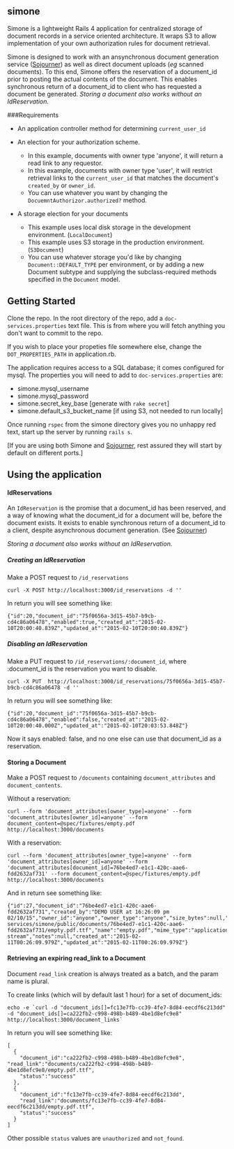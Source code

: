 ## simone

Simone is a lightweight Rails 4 application for centralized storage of document records in a service oriented architecture. It wraps S3 to allow implementation of your own authorization rules for document retrieval.

Simone is designed to work with an ansynchronous document generation service ([Sojourner](https://github.com/TheClimateCorporation/document-services/tree/master/sojourner)) as well as direct document uploads (_eg_ scanned documents). To this end, Simone offers the reservation of a document_id prior to posting the actual contents of the document. This enables synchronous return of a document_id to client who has requested a document be generated. *Storing a document also works without an IdReservation.*


###Requirements

* An application controller method for determining `current_user_id`

* An election for your authorization scheme.
  * In this example, documents with owner type 'anyone', it will return a read link to any requestor.
  * In this example, documents with owner type 'user', it will restrict retrieval links to the `current_user_id` that matches the document's `created_by` or `owner_id`.
  * You can use whatever you want by changing the `DocuemntAuthorizor.authorized?` method.

* A storage election for your documents
  * This example uses local disk storage in the development environment. (`LocalDocument`)
  * This example uses S3 storage in the production environment. (`S3Document`)
  * You can use whatever storage you'd like by changing `Document::DEFAULT_TYPE` per environment, or by adding a new Document subtype and supplying the subclass-required methods specified in the `Document` model.


## Getting Started

Clone the repo. In the root directory of the repo, add a `doc-services.properties` text file. This is from where you will fetch anything you don't want to commit to the repo.

If you wish to place your propeties file somewhere else, change the `DOT_PROPERTIES_PATH` in application.rb.

The application requires access to a SQL database; it comes configured for mysql. The properties you will need to add to `doc-services.properties` are:

  * simone.mysql_username
  * simone.mysql_password
  * simone.secret_key_base [generate with `rake secret`]
  * simone.default_s3_bucket_name [if using S3, not needed to run locally]

Once running `rspec` from the simone directory gives you no unhappy red text, start up the server by running `rails s`.

[If you are using both Simone and [Sojourner](https://github.com/TheClimateCorporation/document-services/tree/master/sojourner), rest assured they will start by default on different ports.]



## Using the application

#### IdReservations

An `IdReservation` is the promise that a document_id has been reserved, and a way of knowing what the document_id for a document will be, before the document exists. It exists to enable synchronous return of a document_id to a client, despite asynchronous document generation. (See [Sojourner](https://github.com/TheClimateCorporation/document-services/tree/master/sojourner))

*Storing a document also works without an IdReservation.*

##### Creating an IdReservation

Make a POST request to `/id_reservations`

```
curl -X POST http://localhost:3000/id_reservations -d ''
```

In return you will see something like:

```
{"id":20,"document_id":"75f0656a-3d15-45b7-b9cb-cd4c86a06478","enabled":true,"created_at":"2015-02-10T20:00:40.839Z","updated_at":"2015-02-10T20:00:40.839Z"}
```

##### Disabling an IdReservation

Make a PUT request to `/id_reservations/:document_id`, where :document_id is the reservation you want to disable.

```
curl -X PUT  http://localhost:3000/id_reservations/75f0656a-3d15-45b7-b9cb-cd4c86a06478 -d ''
```

In return you will see something like:

```
{"id":20,"document_id":"75f0656a-3d15-45b7-b9cb-cd4c86a06478","enabled":false,"created_at":"2015-02-10T20:00:40.000Z","updated_at":"2015-02-10T20:03:53.848Z"}
```

Now it says enabled: false, and no one else can use that document_id as a reservation.


#### Storing a Document

Make a POST request to `/documents` containing `document_attributes` and `document_contents`.

Without a reservation:
```
curl --form 'document_attributes[owner_type]=anyone' --form 'document_attributes[owner_id]=anyone' --form document_content=@spec/fixtures/empty.pdf http://localhost:3000/documents
```

With a reservation:

```
curl --form 'document_attributes[owner_type]=anyone' --form 'document_attributes[owner_id]=anyone' --form 'document_attributes[document_id]=76be4ed7-e1c1-420c-aae6-fdd2632af731' --form document_content=@spec/fixtures/empty.pdf http://localhost:3000/documents
```

And in return see something like:

```
{"id":27,"document_id":"76be4ed7-e1c1-420c-aae6-fdd2632af731","created_by":"DEMO USER at 16:26:09 pm 02/10/15","owner_id":"anyone","owner_type":"anyone","size_bytes":null,"content_hash":null,"uri":"/Users/caustin/dev/open_source_projects/document-services/simone/public/documents/76be4ed7-e1c1-420c-aae6-fdd2632af731/empty.pdf.ttf","name":"empty.pdf","mime_type":"application/octet-stream","notes":null,"created_at":"2015-02-11T00:26:09.979Z","updated_at":"2015-02-11T00:26:09.979Z"}
```

#### Retrieving an expiring read_link to a Document

Document `read_link` creation is always treated as a batch, and the param name is plural.

To create links (which will by default last 1 hour) for a set of document_ids:

```
echo -e `curl -d "document_ids[]=fc13e7fb-cc39-4fe7-8d84-eecdf6c213dd" -d "document_ids[]=ca222fb2-c998-498b-b489-4be1d8efc9e8" http://localhost:3000/document_links`
```

In return you will see something like:

```
[
  {
    "document_id":"ca222fb2-c998-498b-b489-4be1d8efc9e8",    "read_link":"documents/ca222fb2-c998-498b-b489-4be1d8efc9e8/empty.pdf.ttf",
    "status":"success"
  },
  {
    "document_id":"fc13e7fb-cc39-4fe7-8d84-eecdf6c213dd",
    "read_link":"documents/fc13e7fb-cc39-4fe7-8d84-eecdf6c213dd/empty.pdf.ttf",
    "status":"success"
  }
]
```

Other possible `status` values are `unauthorized` and `not_found`.





